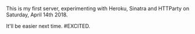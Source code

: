 This is my first server, experimenting with Heroku, Sinatra and HTTParty on Saturday, April 14th 2018.

It'll be easier next time. #EXCITED. 
